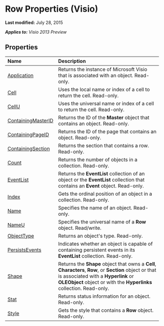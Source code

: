 
# Row Properties (Visio)

 **Last modified:** July 28, 2015

 _**Applies to:** Visio 2013 Preview_

## Properties



|**Name**|**Description**|
|:-----|:-----|
| [Application](4e828a82-45a8-48a1-2230-edebbf991c81.md)|Returns the instance of Microsoft Visio that is associated with an object. Read-only.|
| [Cell](74613af7-4c01-aa91-3659-22e313cd6d2c.md)|Uses the local name or index of a cell to return the cell. Read-only.|
| [CellU](1fd467e1-9c5e-238a-b7d6-253668f94882.md)|Uses the universal name or index of a cell to return the cell. Read-only.|
| [ContainingMasterID](12832d29-2eaf-ce37-fb30-ce2de24b140c.md)|Returns the ID of the  **Master** object that contains an object. Read-only.|
| [ContainingPageID](28a8e54d-fb2c-e6b6-ab18-ec71dc06eca5.md)|Returns the ID of the page that contains an object. Read-only.|
| [ContainingSection](1cd7ad01-382a-f177-ed4d-ae4d039dadc0.md)|Returns the section that contains a row. Read-only.|
| [Count](0fb1c315-3e65-3397-c047-2a59dfaa4e31.md)|Returns the number of objects in a collection. Read-only.|
| [EventList](8d5359e4-0834-6d32-8b54-b81ff81f6b38.md)|Returns the  **EventList** collection of an object or the **EventList** collection that contains an **Event** object. Read-only.|
| [Index](16018421-c47a-4375-c8d9-c2f5b8c81a12.md)|Gets the ordinal position of an object in a collection. Read-only.|
| [Name](a6ff24c1-5bed-ecfa-fcbb-889cbc637263.md)|Specifies the name of an object. Read-only.|
| [NameU](5674ba2a-d8a4-5054-4b9c-c14507441bc0.md)|Specifies the universal name of a  **Row** object. Read/write.|
| [ObjectType](03feef55-8326-5412-631b-4a084b557501.md)|Returns an object's type. Read-only.|
| [PersistsEvents](a4bdb46e-9f9b-fdb7-3ab1-0e724b8d817f.md)|Indicates whether an object is capable of containing persistent events in its  **EventList** collection. Read-only.|
| [Shape](d4a5934a-1bad-3e3e-9839-bc08f3277052.md)|Returns the  **Shape** object that owns a **Cell**,  **Characters**,  **Row**, or  **Section** object or that is associated with a **Hyperlink** or **OLEObject** object or with the **Hyperlinks** collection. Read-only.|
| [Stat](8a283c64-c7fe-d613-e2fe-0b676b13c75d.md)|Returns status information for an object. Read-only.|
| [Style](d11fac30-0349-e202-a3db-fab9c65665a1.md)|Gets the style that contains a  **Row** object. Read-only.|
